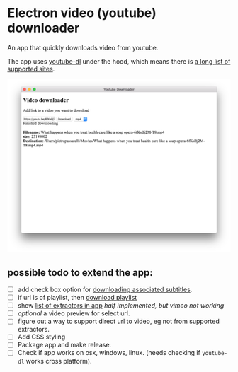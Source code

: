 # Electron video (youtube) downloader 

An app that quickly downloads video from youtube. 

The app uses [youtube-dl]() under the hood, which means there is [a long list of supported sites](youtube-dl-supported-extractors.md). 

![sample](sample.png)

## possible todo to extend the app: 
- [ ] add check box option for [downloading associated subtitles](https://github.com/przemyslawpluta/node-youtube-dl#downloading-subtitles). 
- [ ] if url is of playlist, then [download playlist](https://github.com/przemyslawpluta/node-youtube-dl#downloading-playlists)
- [ ] show [list of extractors in app](https://github.com/przemyslawpluta/node-youtube-dl#getting-the-list-of-extractors) _half implemented, but vimeo not working_
- [ ] _optional_ a video preview for select url.  
- [ ] figure out a way to support direct url to video, eg not from supported extractors.  
- [ ] Add CSS styling
- [ ] Package app and make release.
- [ ] Check if app works on osx, windows, linux. (needs checking if `youtube-dl` works cross platform).